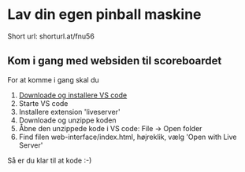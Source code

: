 # Lav din egen pinball maskine

Short url: shorturl.at/fnu56

## Kom i gang med websiden til scoreboardet

For at komme i gang skal du  
1. [Downloade og installere VS code](https://code.visualstudio.com/)
1. Starte VS code
1. Installere extension 'liveserver'
1. Downloade og unzippe koden
1. Åbne den unzippede kode i VS code: File -> Open folder
1. Find filen web-interface/index.html, højreklik, vælg 'Open with Live Server'

Så er du klar til at kode :-)